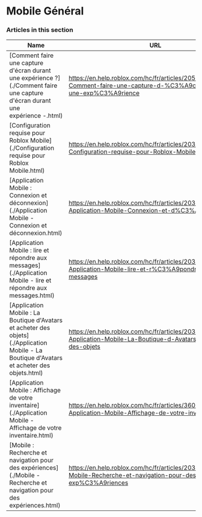 # Mobile Général  
### Articles in this section
Name|URL
-|-
[Comment faire une capture d'écran durant une expérience ?](./Comment faire une capture d'écran durant une expérience -.html) |https://en.help.roblox.com/hc/fr/articles/20564017568276-Comment-faire-une-capture-d-%C3%A9cran-durant-une-exp%C3%A9rience
[Configuration requise pour Roblox Mobile](./Configuration requise pour Roblox Mobile.html) |https://en.help.roblox.com/hc/fr/articles/203625474-Configuration-requise-pour-Roblox-Mobile
[Application Mobile : Connexion et déconnexion](./Application Mobile - Connexion et déconnexion.html) |https://en.help.roblox.com/hc/fr/articles/203313450-Application-Mobile-Connexion-et-d%C3%A9connexion
[Application Mobile : lire et répondre aux messages](./Application Mobile - lire et répondre aux messages.html) |https://en.help.roblox.com/hc/fr/articles/203313550-Application-Mobile-lire-et-r%C3%A9pondre-aux-messages
[Application Mobile : La Boutique d'Avatars et acheter des objets](./Application Mobile - La Boutique d'Avatars et acheter des objets.html) |https://en.help.roblox.com/hc/fr/articles/203313500-Application-Mobile-La-Boutique-d-Avatars-et-acheter-des-objets
[Application Mobile : Affichage de votre inventaire](./Application Mobile - Affichage de votre inventaire.html) |https://en.help.roblox.com/hc/fr/articles/360000344426-Application-Mobile-Affichage-de-votre-inventaire
[Mobile : Recherche et navigation pour des expériences](./Mobile - Recherche et navigation pour des expériences.html) |https://en.help.roblox.com/hc/fr/articles/203313460-Mobile-Recherche-et-navigation-pour-des-exp%C3%A9riences